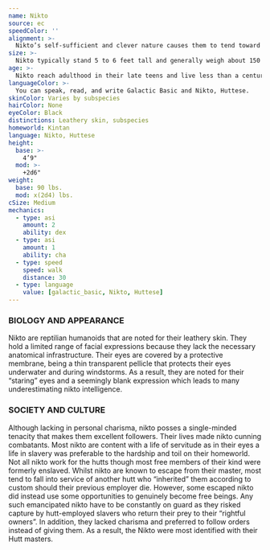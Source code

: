 ```yaml
---
name: Nikto
source: ec
speedColor: ''
alignment: >-
  Nikto’s self-sufficient and clever nature causes them to tend toward balanced alignments, though there are exceptions.
size: >-
  Nikto typically stand 5 to 6 feet tall and generally weigh about 150 lbs. Regardless of your position in that range, your size is Medium.
age: >-
  Nikto reach adulthood in their late teens and live less than a century.
languageColor: >-
  You can speak, read, and write Galactic Basic and Nikto, Huttese. 
skinColor: Varies by subspecies
hairColor: None
eyeColor: Black
distinctions: Leathery skin, subspecies
homeworld: Kintan
language: Nikto, Huttese
height:
  base: >-
    4’9"
  mod: >-
    +2d6"
weight:
  base: 90 lbs.
  mod: x(2d4) lbs.
cSize: Medium
mechanics:
  - type: asi
    amount: 2
    ability: dex
  - type: asi
    amount: 1
    ability: cha
  - type: speed
    speed: walk
    distance: 30
  - type: language
    value: [galactic_basic, Nikto, Huttese]
---
```

### BIOLOGY AND APPEARANCE
Nikto are reptilian humanoids that are noted for their leathery skin. They hold a limited range of facial expressions because they lack the necessary anatomical infrastructure. Their eyes are covered by a protective membrane, being a thin transparent pellicle that protects their eyes underwater and during windstorms. As a result, they are noted for their “staring” eyes and a seemingly blank expression which leads to many underestimating nikto intelligence.

### SOCIETY AND CULTURE
Although lacking in personal charisma, nikto posses a single-minded tenacity that makes them excellent followers. Their lives made nikto cunning combatants. Most nikto are content with a life of servitude as in their eyes a life in slavery was preferable to the hardship and toil on their homeworld. Not all nikto work for the hutts though most free members of their kind were formerly enslaved. Whilst nikto are known to escape from their master, most tend to fall into service of another hutt who “inherited” them according to custom should their previous employer die. However, some escaped nikto did instead use some opportunities to genuinely become free beings. Any such emancipated nikto have to be constantly on guard as they risked capture by hutt-employed slavers who return their prey to their “rightful owners”. In addition, they lacked charisma and preferred to follow orders instead of giving them. As a result, the Nikto were most identified with their Hutt masters.
    